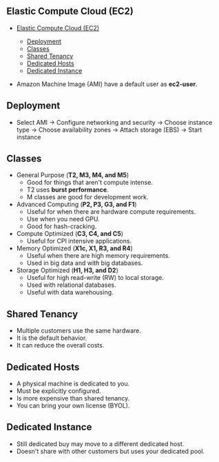 ## Elastic Compute Cloud (EC2)

- [Elastic Compute Cloud (EC2)](#elastic-compute-cloud-ec2)
  - [Deployment](#deployment)
  - [Classes](#classes)
  - [Shared Tenancy](#shared-tenancy)
  - [Dedicated Hosts](#dedicated-hosts)
  - [Dedicated Instance](#dedicated-instance)

- Amazon Machine Image (AMI) have a default user as **ec2-user**.

## Deployment

- Select AMI → Configure networking and security → Choose instance type → Choose availability zones → Attach storage (EBS) → Start instance

## Classes

- General Purpose (**T2, M3, M4, and M5**)
  - Good for things that aren't compute intense.
  - T2 uses **burst performance**.
  - M classes are good for development work.
- Advanced Computing (**P2, P3, G3, and F1**)
  - Useful for when there are hardware compute requirements.
  - Use when you need GPU.
  - Good for hash-cracking.
- Compute Optimized (**C3, C4, and C5**)
  - Useful for CPI intensive applications.
- Memory Optimized (**X1c, X1, R3, and R4**)
  - Useful when there are high memory requirements.
  - Used in big data and with big databases.
- Storage Optimized (**H1, H3, and D2**)
  - Useful for high read-write (RW) to local storage.
  - Used with relational databases.
  - Useful with data warehousing.

## Shared Tenancy

- Multiple customers use the same hardware.
- It is the default behavior.
- It can reduce the overall costs.

## Dedicated Hosts

- A physical machine is dedicated to you.
- Must be explicitly configured.
- Is more expensive than shared tenancy.
- You can bring your own license (BYOL).

## Dedicated Instance

- Still dedicated buy may move to a different dedicated host.
- Doesn't share with other customers but uses your dedicated pool.


